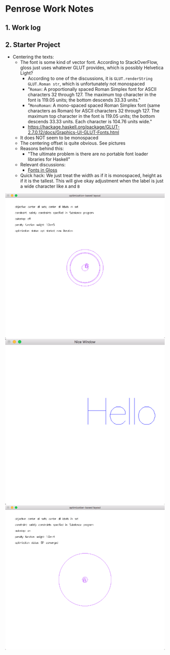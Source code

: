# Penrose Work Notes

## 1. Work log

## 2. Starter Project

- Centering the texts:
    - The font is some kind of vector font. According to StackOverFlow, gloss just uses whatever GLUT provides, which is possibly Helvetica Light?
        - According to one of the discussions, it is `GLUT.renderString GLUT.Roman str`, which is unfortunately not monospaced
        - "`Roman`: A proportionally spaced Roman Simplex font for ASCII characters 32 through 127. The maximum top character in the font is 119.05 units; the bottom descends 33.33 units."
        - "`MonoRoman`: A mono-spaced spaced Roman Simplex font (same characters as Roman) for ASCII characters 32 through 127. The maximum top character in the font is 119.05 units; the bottom descends 33.33 units. Each character is 104.76 units wide."
        - https://hackage.haskell.org/package/GLUT-2.7.0.12/docs/Graphics-UI-GLUT-Fonts.html
    - It does NOT seem to be monospaced
    - The centering offset is quite obvious. See pictures
    - Reasons behind this:
        - "The ultimate problem is there are no portable font loader libraries for Haskell"
    - Relevant discussions:
        - [Fonts in Gloss](https://groups.google.com/forum/#!searchin/haskell-gloss/text$20font%7Csort:relevance/haskell-gloss/xZGRTfPXfpA/wIRVnG01WzUJ)
    - Quick hack: We just treat the width as if it is monospaced, height as if it is the tallest. This will give okay adjustment when the label is just a wide character like `A` and `B`

![ctr1](assets/work-notes-d73d7.png)
![ctr2](assets/work-notes-21a42.png)
![ctr3](assets/work-notes-4ab73.png)
